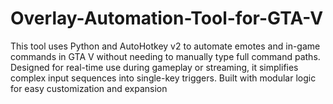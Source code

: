 # Overlay-Automation-Tool-for-GTA-V
This tool uses Python and AutoHotkey v2 to automate emotes and in-game commands in GTA V without needing to manually type full command paths. Designed for real-time use during gameplay or streaming, it simplifies complex input sequences into single-key triggers. Built with modular logic for easy customization and expansion
